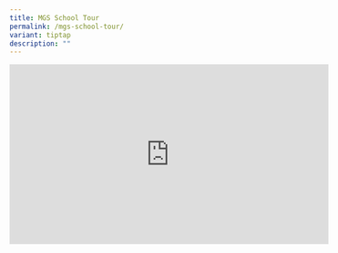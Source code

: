 ```yaml
---
title: MGS School Tour
permalink: /mgs-school-tour/
variant: tiptap
description: ""
---
```

<div class="iframe-wrapper">
<iframe height="315" width="560" allowfullscreen="true" frameborder="0" src="https://www.youtube.com/embed/Zl0eirnY4DM?si=r-J9OGdQG4V5KJCr"></iframe>
</div>
<h1></h1>
<p></p>